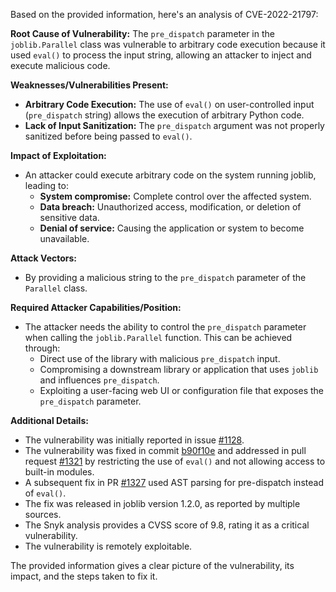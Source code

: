 Based on the provided information, here's an analysis of CVE-2022-21797:

**Root Cause of Vulnerability:**
The `pre_dispatch` parameter in the `joblib.Parallel` class was vulnerable to arbitrary code execution because it used `eval()` to process the input string, allowing an attacker to inject and execute malicious code.

**Weaknesses/Vulnerabilities Present:**
- **Arbitrary Code Execution:** The use of `eval()` on user-controlled input (`pre_dispatch` string) allows the execution of arbitrary Python code.
- **Lack of Input Sanitization:** The `pre_dispatch` argument was not properly sanitized before being passed to `eval()`.

**Impact of Exploitation:**
- An attacker could execute arbitrary code on the system running joblib, leading to:
  - **System compromise:** Complete control over the affected system.
  - **Data breach:** Unauthorized access, modification, or deletion of sensitive data.
  - **Denial of service:** Causing the application or system to become unavailable.

**Attack Vectors:**
- By providing a malicious string to the `pre_dispatch` parameter of the `Parallel` class.

**Required Attacker Capabilities/Position:**
- The attacker needs the ability to control the `pre_dispatch` parameter when calling the `joblib.Parallel` function. This can be achieved through:
  - Direct use of the library with malicious `pre_dispatch` input.
  - Compromising a downstream library or application that uses `joblib` and influences `pre_dispatch`.
  - Exploiting a user-facing web UI or configuration file that exposes the `pre_dispatch` parameter.

**Additional Details:**
- The vulnerability was initially reported in issue [#1128](https://github.com/joblib/joblib/issues/1128).
- The vulnerability was fixed in commit [b90f10e](https://github.com/joblib/joblib/commit/b90f10efeb670a2cc877fb88ebb3f2019189e059) and addressed in pull request [#1321](https://github.com/joblib/joblib/pull/1321) by restricting the use of `eval()` and not allowing access to built-in modules.
- A subsequent fix in PR [#1327](https://github.com/joblib/joblib/pull/1327) used AST parsing for pre-dispatch instead of `eval()`.
- The fix was released in joblib version 1.2.0, as reported by multiple sources.
- The Snyk analysis provides a CVSS score of 9.8, rating it as a critical vulnerability.
-  The vulnerability is remotely exploitable.

The provided information gives a clear picture of the vulnerability, its impact, and the steps taken to fix it.